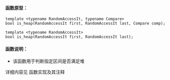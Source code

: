 
#### 函数原型：
```
template <typename RandomAccessIt, typename Compare>
bool is_heap(RandomAccessIt first, RandomAccessIt last, Compare comp);

template <typename RandomAccessIt>
bool is_heap(RandomAccessIt first, RandomAccessIt last);
```

#### 函数说明：
* 该函数用于判断指定区间是否满足堆

详细内容见 函数实现及其注释

